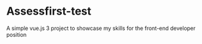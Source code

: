 # Assessfirst-test
A simple vue.js 3 project to showcase my skills for the front-end developer position
